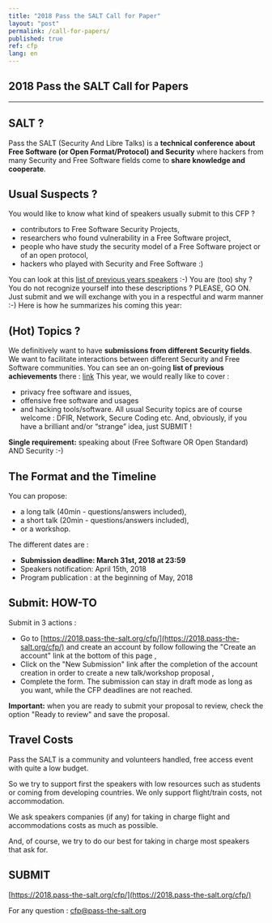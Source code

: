 ```yaml
---
title: "2018 Pass the SALT Call for Paper"
layout: "post"
permalink: /call-for-papers/
published: true 
ref: cfp
lang: en
---
```


## 2018 Pass the SALT Call for Papers

---

## SALT ?
Pass the SALT (Security And Libre Talks) is a **technical conference about Free Software (or Open Format/Protocol) and Security** where hackers from many Security and Free Software fields come to **share knowledge and cooperate**. 

## Usual Suspects ?
You would like to know what kind of speakers usually submit to this CFP ?

* contributors to Free Software Security Projects,
* researchers who found vulnerability in a Free Software project,
* people who have study the security model of a Free Software project or of an open protocol,
* hackers who played with Security and Free Software :)

You can look at this [list of previous years speakers](https://2018.pass-the-salt.org/achievements/#speakers) :-)
You are (too) shy ? You do not recognize yourself into these descriptions ?
PLEASE, GO ON.
Just submit and we will exchange with you in a respectful and warm manner :-) 
Here is how he summarizes his coming this year:

## (Hot) Topics ?
We definitively want to have **submissions from different Security fields**. We want to facilitate interactions between different Security and Free Software communities.
You can see an on-going **list of previous achievements** there : [link](https://2018.pass-the-salt.org/achievements/#results)
This year, we would really like to cover :
* privacy free software and issues,
* offensive free software and usages
* and hacking tools/software.
All usual Security topics are of course welcome : DFIR, Network, Secure Coding etc.
And, obviously, if you have a brilliant and/or “strange” idea, just SUBMIT !

**Single requirement:** speaking about (Free Software OR Open Standard) AND Security :-) 

## The Format and the Timeline
You can propose:
* a long talk (40min - questions/answers included),
* a short talk (20min - questions/answers included),
* or a workshop.

The different dates are :
* **Submission deadline: March 31st, 2018 at 23:59**
* Speakers notification: April 15th, 2018
* Program publication : at the beginning of May, 2018

## Submit: HOW-TO
Submit in 3 actions :
* Go to [https://2018.pass-the-salt.org/cfp/](https://2018.pass-the-salt.org/cfp/) and create an account by follow following the "Create an account" link at the bottom of this page ,
* Click on the "New Submission" link after the completion of the account creation in order to create a new talk/workshop proposal ,
* Complete the form. The submission can stay in draft mode as long as you want, while the CFP deadlines are not reached.
    
**Important:** when you are ready to submit your proposal to review, check the option "Ready to review" and save the proposal.

## Travel Costs
Pass the SALT is a community and volunteers handled, free access event with quite a low budget.

So we try to support first the speakers with low resources such as students or coming from developing countries. We only support flight/train costs, not accommodation.

We ask speakers companies (if any) for taking in charge flight and accommodations costs as much as possible.

And, of course, we try to do our best for taking in charge most speakers that ask for.

## SUBMIT
[https://2018.pass-the-salt.org/cfp/](https://2018.pass-the-salt.org/cfp/)

For any question : [cfp@pass-the-salt.org](mailto:cfp@pass-the-salt.org) 
